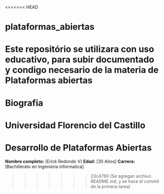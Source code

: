 <<<<<<< HEAD
# plataformas_abiertas
Este repositório se utilizara con uso educativo, para subir documentado y condigo necesario de la materia de Plataformas abiertas
=======
# Biografia 
# Universidad Florencio del Castillo
# Desarrollo de Plataformas Abiertas



**Nombre completo:** [Erick Redondo V]
**Edad:**  [30 Años] 
**Carrera:** [Bachillerato en Ingenieria informatica]

>>>>>>> 23c4790 (Se agregan archivo README.md, y se hace el commit de la primera tarea)
